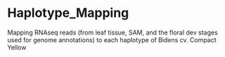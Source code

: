 # Haplotype_Mapping
Mapping RNAseq reads (from leaf tissue, SAM, and the floral dev stages used for genome annotations) to each haplotype of Bidens cv. Compact Yellow
